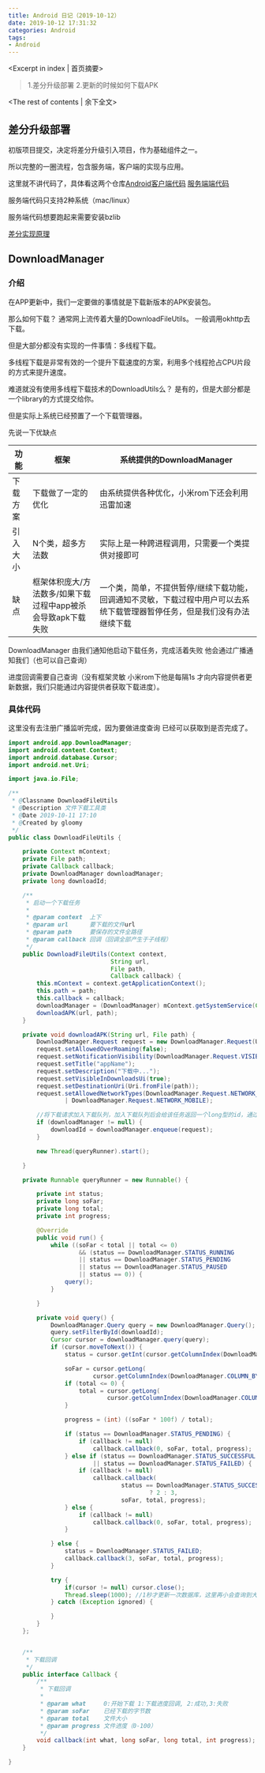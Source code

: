 ```yaml
---
title: Android 日记（2019-10-12）
date: 2019-10-12 17:31:32
categories: Android
tags:
- Android
---
```

<Excerpt in index | 首页摘要>
> 1.差分升级部署
> 2.更新的时候如何下载APK
<!-- more -->
<The rest of contents | 余下全文>  

## 差分升级部署
初版项目提交，决定将差分升级引入项目，作为基础组件之一。

所以完整的一圈流程，包含服务端，客户端的实现与应用。

这里就不讲代码了，具体看这两个仓库[Android客户端代码](https://github.com/Gloomyer/diff_android_library) [服务端端代码](https://github.com/Gloomyer/bsdiff_server)

服务端代码只支持2种系统（mac/linux）

服务端代码想要跑起来需要安装bzlib

[差分实现原理](https://gloomyer.com/2017/06/26/difference_update_01/)


## DownloadManager

### 介绍

在APP更新中，我们一定要做的事情就是下载新版本的APK安装包。

那么如何下载？ 通常网上流传着大量的DownloadFileUtils。 一般调用okhttp去下载。

但是大部分都没有实现的一件事情：多线程下载。

多线程下载是非常有效的一个提升下载速度的方案，利用多个线程抢占CPU片段的方式来提升速度。

难道就没有使用多线程下载技术的DownloadUtils么？ 是有的，但是大部分都是一个library的方式提交给你。

但是实际上系统已经预置了一个下载管理器。

先说一下优缺点

|功能|框架|系统提供的DownloadManager|
-|-|-
|下载方案|下载做了一定的优化|由系统提供各种优化，小米rom下还会利用迅雷加速|
|引入大小|N个类，超多方法数|实际上是一种跨进程调用，只需要一个类提供对接即可|
|缺点|框架体积庞大/方法数多/如果下载过程中app被杀会导致apk下载失败|一个类，简单，不提供暂停/继续下载功能，回调通知不灵敏，下载过程中用户可以去系统下载管理器暂停任务，但是我们没有办法继续下载|


DownloadManager 由我们通知他启动下载任务，完成活着失败 他会通过广播通知我们（也可以自己查询）

进度回调需要自己查询（没有框架灵敏 小米rom下他是每隔1s 才向内容提供者更新数据，我们只能通过内容提供者获取下载进度）。

### 具体代码

这里没有去注册广播监听完成，因为要做进度查询 已经可以获取到是否完成了。

```java
import android.app.DownloadManager;
import android.content.Context;
import android.database.Cursor;
import android.net.Uri;

import java.io.File;

/**
 * @Classname DownloadFileUtils
 * @Description 文件下载工具类
 * @Date 2019-10-11 17:10
 * @Created by gloomy
 */
public class DownloadFileUtils {

    private Context mContext;
    private File path;
    private Callback callback;
    private DownloadManager downloadManager;
    private long downloadId;

    /**
     * 启动一个下载任务
     *
     * @param context  上下
     * @param url      要下载的文件url
     * @param path     要保存的文件全路径
     * @param callback 回调（回调全部产生于子线程）
     */
    public DownloadFileUtils(Context context,
                             String url,
                             File path,
                             Callback callback) {
        this.mContext = context.getApplicationContext();
        this.path = path;
        this.callback = callback;
        downloadManager = (DownloadManager) mContext.getSystemService(Context.DOWNLOAD_SERVICE);
        downloadAPK(url, path);
    }

    private void downloadAPK(String url, File path) {
        DownloadManager.Request request = new DownloadManager.Request(Uri.parse(url));
        request.setAllowedOverRoaming(false);
        request.setNotificationVisibility(DownloadManager.Request.VISIBILITY_VISIBLE);
        request.setTitle("appName");
        request.setDescription("下载中...");
        request.setVisibleInDownloadsUi(true);
        request.setDestinationUri(Uri.fromFile(path));
        request.setAllowedNetworkTypes(DownloadManager.Request.NETWORK_WIFI
                | DownloadManager.Request.NETWORK_MOBILE);

        //将下载请求加入下载队列，加入下载队列后会给该任务返回一个long型的id，通过该id可以取消任务，重启任务、获取下载的文件等等
        if (downloadManager != null) {
            downloadId = downloadManager.enqueue(request);
        }

        new Thread(queryRunner).start();

    }

    private Runnable queryRunner = new Runnable() {

        private int status;
        private long soFar;
        private long total;
        private int progress;

        @Override
        public void run() {
            while ((soFar < total || total <= 0)
                    && (status == DownloadManager.STATUS_RUNNING
                    || status == DownloadManager.STATUS_PENDING
                    || status == DownloadManager.STATUS_PAUSED
                    || status == 0)) {
                query();
            }

        }

        private void query() {
            DownloadManager.Query query = new DownloadManager.Query();
            query.setFilterById(downloadId);
            Cursor cursor = downloadManager.query(query);
            if (cursor.moveToNext()) {
                status = cursor.getInt(cursor.getColumnIndex(DownloadManager.COLUMN_STATUS));

                soFar = cursor.getLong(
                        cursor.getColumnIndex(DownloadManager.COLUMN_BYTES_DOWNLOADED_SO_FAR));
                if (total <= 0) {
                    total = cursor.getLong(
                            cursor.getColumnIndex(DownloadManager.COLUMN_TOTAL_SIZE_BYTES));
                }

                progress = (int) ((soFar * 100f) / total);

                if (status == DownloadManager.STATUS_PENDING) {
                    if (callback != null)
                        callback.callback(0, soFar, total, progress);
                } else if (status == DownloadManager.STATUS_SUCCESSFUL
                        || status == DownloadManager.STATUS_FAILED) {
                    if (callback != null)
                        callback.callback(
                                status == DownloadManager.STATUS_SUCCESSFUL
                                        ? 2 : 3,
                                soFar, total, progress);
                } else {
                    if (callback != null)
                        callback.callback(0, soFar, total, progress);
                }

            } else {
                status = DownloadManager.STATUS_FAILED;
                callback.callback(3, soFar, total, progress);
            }

            try {
                if(cursor != null) cursor.close();
                Thread.sleep(1000); //1秒才更新一次数据库，这里再小会查询到大量的重复数据
            } catch (Exception ignored) {

            }
        }
    };


    /**
     * 下载回调
     */
    public interface Callback {
        /**
         * 下载回调
         *
         * @param what     0:开始下载 1:下载进度回调, 2:成功,3:失败
         * @param soFar    已经下载的字节数
         * @param total    文件大小
         * @param progress 文件进度（0-100）
         */
        void callback(int what, long soFar, long total, int progress);
    }

}

```